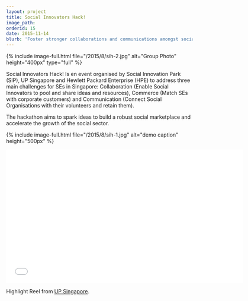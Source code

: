 ```yaml
---
layout: project
title: Social Innovators Hack!
image_path: 
orderid: 15
date: 2015-11-14
blurb: 'Foster stronger collaborations and communications amongst social innovators, and build a robust social marketplace to accelerate the growth of the Social sector '
---
```

{% include image-full.html file="/2015/8/sih-2.jpg" alt="Group Photo" height="400px" type="full" %}
<p class='sublead'>Social Innovators Hack! Is en event organised by Social Innovation Park (SIP), UP Singapore and Hewlett Packard Enterprise (HPE) to address three main challenges for SEs in Singapore: Collaboration (Enable Social Innovators to pool and share ideas and resources), Commerce (Match SEs with corporate customers) and Communication (Connect Social Organisations with their volunteers and retain them).</p>

The hackathon aims to spark ideas to build a robust social marketplace and accelerate the growth of the social sector. 
<!--more-->
{% include image-full.html file="/2015/8/sih-1.jpg" alt="demo caption" height="500px"  %}

<iframe src="//player.vimeo.com/video/161571016?title=0&amp;byline=0&amp;portrait=0" width="640" height="360" frameborder="0" webkitallowfullscreen mozallowfullscreen allowfullscreen></iframe>
<p>Highlight Reel from <a href="http://www.upsingapore.com/events/social-innovators-hack/">UP Singapore</a>.</p>
